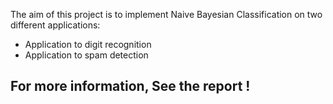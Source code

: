 The aim of this project is to implement Naive Bayesian Classification on two different applications: 
- Application to digit recognition 
- Application to spam detection

## For more information, See the report !
